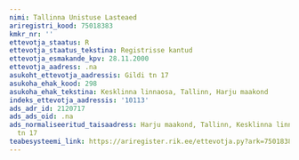 ```yaml
---
nimi: Tallinna Unistuse Lasteaed
ariregistri_kood: 75018383
kmkr_nr: ''
ettevotja_staatus: R
ettevotja_staatus_tekstina: Registrisse kantud
ettevotja_esmakande_kpv: 28.11.2000
ettevotja_aadress: .na
asukoht_ettevotja_aadressis: Gildi tn 17
asukoha_ehak_kood: 298
asukoha_ehak_tekstina: Kesklinna linnaosa, Tallinn, Harju maakond
indeks_ettevotja_aadressis: '10113'
ads_adr_id: 2120717
ads_ads_oid: .na
ads_normaliseeritud_taisaadress: Harju maakond, Tallinn, Kesklinna linnaosa, Gildi
  tn 17
teabesysteemi_link: https://ariregister.rik.ee/ettevotja.py?ark=75018383&ref=rekvisiidid
---
```

